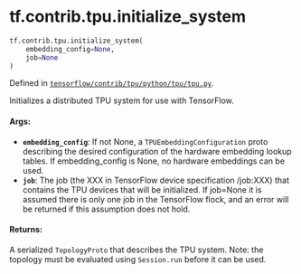 <div itemscope itemtype="http://developers.google.com/ReferenceObject">
<meta itemprop="name" content="tf.contrib.tpu.initialize_system" />
<meta itemprop="path" content="Stable" />
</div>

# tf.contrib.tpu.initialize_system

``` python
tf.contrib.tpu.initialize_system(
    embedding_config=None,
    job=None
)
```



Defined in [`tensorflow/contrib/tpu/python/tpu/tpu.py`](/code/stable/tensorflow/contrib/tpu/python/tpu/tpu.py).

Initializes a distributed TPU system for use with TensorFlow.

#### Args:

* <b>`embedding_config`</b>: If not None, a `TPUEmbeddingConfiguration` proto
    describing the desired configuration of the hardware embedding lookup
    tables. If embedding_config is None, no hardware embeddings can be used.
* <b>`job`</b>: The job (the XXX in TensorFlow device specification /job:XXX) that
    contains the TPU devices that will be initialized. If job=None it is
    assumed there is only one job in the TensorFlow flock, and an error will
    be returned if this assumption does not hold.

#### Returns:

A serialized `TopologyProto` that describes the TPU system. Note:
  the topology must be evaluated using `Session.run` before it can be used.